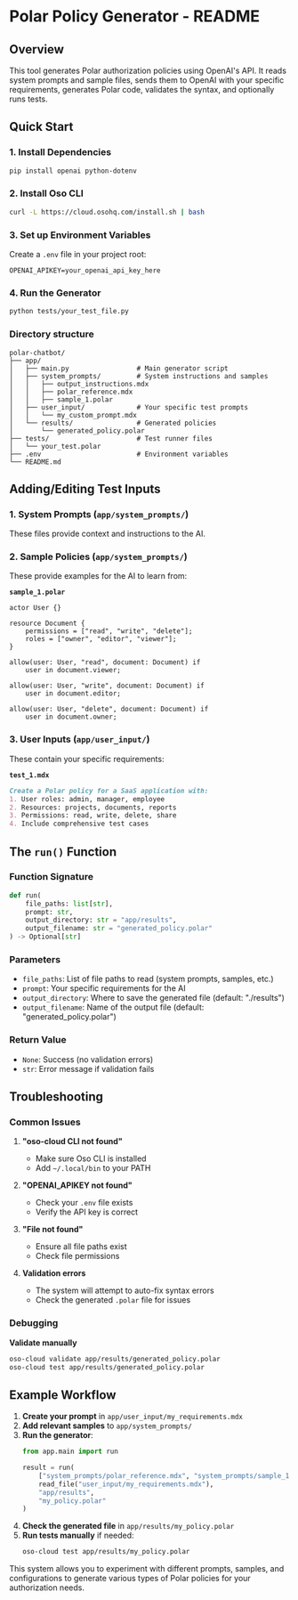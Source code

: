 # Polar Policy Generator - README

## Overview

This tool generates Polar authorization policies using OpenAI's API. It reads system prompts and sample files, sends them to OpenAI with your specific requirements, generates Polar code, validates the syntax, and optionally runs tests.

## Quick Start

### 1. Install Dependencies
```bash
pip install openai python-dotenv
```

### 2. Install Oso CLI
```bash
curl -L https://cloud.osohq.com/install.sh | bash
```

### 3. Set up Environment Variables
Create a `.env` file in your project root:
```env
OPENAI_APIKEY=your_openai_api_key_here
```

### 4. Run the Generator
```bash
python tests/your_test_file.py
```


### Directory structure
```
polar-chatbot/
├── app/
│   ├── main.py                 # Main generator script
│   ├── system_prompts/         # System instructions and samples
│   │   ├── output_instructions.mdx
│   │   ├── polar_reference.mdx
│   │   ├── sample_1.polar
│   ├── user_input/             # Your specific test prompts
│   │   └── my_custom_prompt.mdx
│   └── results/                # Generated policies
│       └── generated_policy.polar
├── tests/                      # Test runner files
│   └── your_test.polar
├── .env                        # Environment variables
└── README.md                  
```

## Adding/Editing Test Inputs

### 1. System Prompts (`app/system_prompts/`)
These files provide context and instructions to the AI.

### 2. Sample Policies (`app/system_prompts/`)
These provide examples for the AI to learn from:

**`sample_1.polar`**
```polar
actor User {}

resource Document {
    permissions = ["read", "write", "delete"];
    roles = ["owner", "editor", "viewer"];
}

allow(user: User, "read", document: Document) if
    user in document.viewer;

allow(user: User, "write", document: Document) if
    user in document.editor;

allow(user: User, "delete", document: Document) if
    user in document.owner;
```

### 3. User Inputs (`app/user_input/`)
These contain your specific requirements:

**`test_1.mdx`**
```markdown
Create a Polar policy for a SaaS application with:
1. User roles: admin, manager, employee
2. Resources: projects, documents, reports
3. Permissions: read, write, delete, share
4. Include comprehensive test cases
```

## The `run()` Function

### Function Signature
```python
def run(
    file_paths: list[str], 
    prompt: str, 
    output_directory: str = "app/results", 
    output_filename: str = "generated_policy.polar"
) -> Optional[str]
```

### Parameters
- `file_paths`: List of file paths to read (system prompts, samples, etc.)
- `prompt`: Your specific requirements for the AI
- `output_directory`: Where to save the generated file (default: "./results")
- `output_filename`: Name of the output file (default: "generated_policy.polar")

### Return Value
- `None`: Success (no validation errors)
- `str`: Error message if validation fails


## Troubleshooting

### Common Issues

1. **"oso-cloud CLI not found"**
   - Make sure Oso CLI is installed
   - Add `~/.local/bin` to your PATH

2. **"OPENAI_APIKEY not found"**
   - Check your `.env` file exists
   - Verify the API key is correct

3. **"File not found"**
   - Ensure all file paths exist
   - Check file permissions

4. **Validation errors**
   - The system will attempt to auto-fix syntax errors
   - Check the generated `.polar` file for issues

### Debugging

**Validate manually**
   ```bash
   oso-cloud validate app/results/generated_policy.polar
   oso-cloud test app/results/generated_policy.polar
   ```

## Example Workflow

1. **Create your prompt** in `app/user_input/my_requirements.mdx`
2. **Add relevant samples** to `app/system_prompts/`
3. **Run the generator**:
   ```python
   from app.main import run
   
   result = run(
       ["system_prompts/polar_reference.mdx", "system_prompts/sample_1.polar"],
       read_file("user_input/my_requirements.mdx"),
       "app/results",
       "my_policy.polar"
   )
   ```
4. **Check the generated file** in `app/results/my_policy.polar`
5. **Run tests manually** if needed:
   ```bash
   oso-cloud test app/results/my_policy.polar
   ```

This system allows you to experiment with different prompts, samples, and configurations to generate various types of Polar policies for your authorization needs.